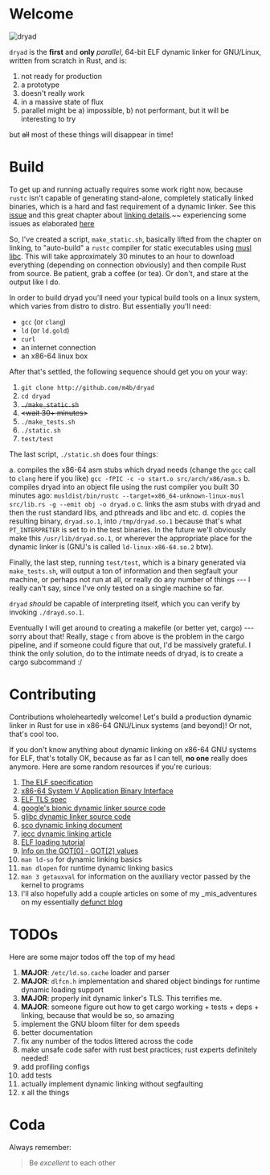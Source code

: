 # Welcome

![dryad](https://en.wikipedia.org/wiki/Dryad#/media/File:Dryad11.jpg)

`dryad` is the **first** and **only** _parallel_, 64-bit ELF dynamic linker for GNU/Linux, written from scratch in Rust, and is:

1. not ready for production
2. a prototype
3. doesn't really work
4. in a massive state of flux
5. parallel might be a) impossible, b) not performant, but it will be interesting to try

but ~~all~~ most of these things will disappear in time!

# Build

To get up and running actually requires some work right now, because `rustc` isn't capable of generating stand-alone, completely statically linked binaries, which is a hard and fast requirement of a dynamic linker.  See this [issue](https://internals.rust-lang.org/t/static-binary-support-in-rust/2011) and this great chapter about [linking details](https://doc.rust-lang.org/book/advanced-linking.html).~~ experiencing some issues as elaborated [here](https://internals.rust-lang.org/t/static-binary-support-in-rust/2011/55)

So, I've created a script, `make_static.sh`, basically lifted from the chapter on linking, to "auto-build" a `rustc` compiler for static executables using [musl libc](http://www.musl-libc.org/).  This will take approximately 30 minutes to an hour to download everything (depending on connection obviously) and then compile Rust from source.  Be patient, grab a coffee (or tea).  Or don't, and stare at the output like I do.

In order to build dryad you'll need your typical build tools on a linux system, which varies from distro to distro.  But essentially you'll need:

- `gcc` (or `clang`)
- `ld` (or `ld.gold`)
- `curl`
- an internet connection
- an x86-64 linux box

After that's settled, the following sequence should get you on your way:

1. `git clone http://github.com/m4b/dryad`
2. `cd dryad`
3. ~~`./make_static.sh`~~
4. ~~<wait 30+ minutes>~~
5. `./make_tests.sh`
5. `./static.sh`
6. `test/test`

The last script, `./static.sh` does four things:

a. compiles the x86-64 asm stubs which dryad needs (change the `gcc` call to `clang` here if you like)
   `gcc -fPIC -c -o start.o src/arch/x86/asm.s`
b. compiles dryad into an object file using the rust compiler you built 30 minutes ago: `musldist/bin/rustc --target=x86_64-unknown-linux-musl src/lib.rs -g --emit obj -o dryad.o`
c. links the asm stubs with dryad and then the rust standard libs, and pthreads and libc and etc.
d. copies the resulting binary, `dryad.so.1`, into `/tmp/dryad.so.1` because that's what `PT_INTERPRETER` is set to in the test binaries. In the future we'll obviously make this `/usr/lib/dryad.so.1`, or wherever the appropriate place for the dynamic linker is (GNU's is called `ld-linux-x86-64.so.2` btw).

Finally, the last step, running `test/test`, which is a binary generated via `make_tests.sh`, will output a ton of information and then segfault your machine, or perhaps not run at all, or really do any number of things --- I really can't say, since I've only tested on a single machine so far.

`dryad` _should_ be capable of interpreting itself, which you can verify by invoking `./drayd.so.1`.

Eventually I will get around to creating a makefile (or better yet, cargo) --- sorry about that!  Really, stage `c` from above is the problem in the cargo pipeline, and if someone could figure that out, I'd be massively grateful.  I think the only solution, do to the intimate needs of dryad, is to create a cargo subcommand :/

# Contributing

Contributions wholeheartedly welcome!  Let's build a production dynamic linker in Rust for use in x86-64 GNU/Linux systems (and beyond)!  Or not, that's cool too.

If you don't know anything about dynamic linking on x86-64 GNU systems for ELF, that's totally OK, because as far as I can tell, **no one** really does anymore. Here are some random resources if you're curious:

1. [The ELF specification](http://flint.cs.yale.edu/cs422/doc/ELF_Format.pdf)
2. [x86-64 System V Application Binary Interface](http://www.x86-64.org/documentation/abi.pdf)
3. [ELF TLS spec](http://people.redhat.com/aoliva/writeups/TLS/RFC-TLSDESC-x86.txt)
3. [google's bionic dynamic linker source code](http://github.com/android/platform_bionic/)
4. [glibc dynamic linker source code](https://fossies.org/dox/glibc-2.22/rtld_8c_source.html)
5. [sco dynamic linking document](http://www.sco.com/developers/gabi/latest/ch5.dynamic.html)
6. [iecc dynamic linking article](http://www.iecc.com/linker/linker10.html)
7. [ELF loading tutorial](http://www.gelato.unsw.edu.au/IA64wiki/LoadingELFFiles)
8. [Info on the GOT[0] - GOT[2] values](http://users.eecs.northwestern.edu/~kch479/docs/notes/linking.html)
8. `man ld-so` for dynamic linking basics
9. `man dlopen` for runtime dynamic linking basics
10. `man 3 getauxval` for information on the auxiliary vector passed by the kernel to programs
11. I'll also hopefully add a couple articles on some of my _mis_adventures on my essentially [defunct blog](http://www.m4b.io)

# TODOs

Here are some major todos off the top of my head

1. **MAJOR**: `/etc/ld.so.cache` loader and parser
2. **MAJOR**: `dlfcn.h` implementation and shared object bindings for runtime dynamic loading support
3. **MAJOR**: properly init dynamic linker's TLS.  This terrifies me.
4. **MAJOR**: someone figure out how to get cargo working + tests + deps + linking, because that would be so, so amazing
5. implement the GNU bloom filter for dem speeds
6. better documentation
7. fix any number of the todos littered across the code
8. make unsafe code safer with rust best practices; rust experts definitely needed!
9. add profiling configs
10. add tests
11. actually implement dynamic linking without segfaulting
12. x all the things

# Coda

Always remember:
> Be _excellent_ to each other
